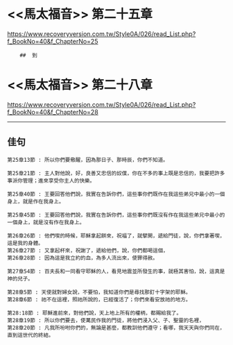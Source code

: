# <<馬太福音>> 第二十五章
<https://www.recoveryversion.com.tw/Style0A/026/read_List.php?f_BookNo=40&f_ChapterNo=25>

        ##  到
          
# <<馬太福音>> 第二十八章
<https://www.recoveryversion.com.tw/Style0A/026/read_List.php?f_BookNo=40&f_ChapterNo=28>

***
## 佳句
```
第25章13節 : 所以你們要儆醒，因為那日子、那時辰，你們不知道。
```

```
第25章21節 : 主人對他說，好，良善又忠信的奴僕，你在不多的事上既是忠信的，我要把許多事派你管理；進來享受你主人的快樂。
```

```
第25章40節 : 王要回答他們說，我實在告訴你們，這些事你們既作在我這些弟兄中最小的一個身上，就是作在我身上。
```

```
第25章45節 : 王要回答他們說，我實在告訴你們，這些事你們既沒有作在我這些弟兄中最小的一個身上，就是沒有作在我身上。
```

```
第26章26節 : 他們喫的時候，耶穌拿起餅來，祝福了，就擘開，遞給門徒，說，你們拿著喫，這是我的身體。
第26章27節 : 又拿起杯來，祝謝了，遞給他們，說，你們都喝這個，
第26章28節 : 因為這是我立約的血，為多人流出來，使罪得赦。
```

```
第27章54節 : 百夫長和一同看守耶穌的人，看見地震並所發生的事，就極其害怕，說，這真是神的兒子。
```

```
第28章5節 : 天使就對婦女說，不要怕，我知道你們是尋找那釘十字架的耶穌。
第28章6節 : 祂不在這裡，照祂所說的，已經復活了；你們來看安放祂的地方。
```

```
第28:18節 : 耶穌進前來，對他們說，天上地上所有的權柄，都賜給我了。
第28章19節 : 所以你們要去，使萬民作我的門徒，將他們浸入父、子、聖靈的名裡，
第28章20節 : 凡我所吩咐你們的，無論是甚麼，都教訓他們遵守；看哪，我天天與你們同在，直到這世代的終結。
```
